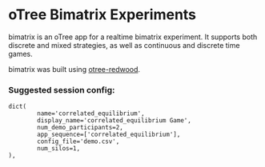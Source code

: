 # oTree Bimatrix Experiments

bimatrix is an oTree app for a realtime bimatrix experiment. It supports both discrete and mixed strategies, as well as continuous and discrete time games.

bimatrix was built using [otree-redwood](https://github.com/Leeps-Lab/otree-redwood).

### Suggested session config:

```
dict(
        name='correlated_equilibrium',
        display_name='correlated_equilibrium Game',
        num_demo_participants=2,
        app_sequence=['correlated_equilibrium'],
        config_file='demo.csv',
        num_silos=1,
),
```